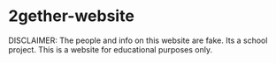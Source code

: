 # 2gether-website
DISCLAIMER: The people and info on this website are fake. Its a school project. This is a website for educational purposes only.

